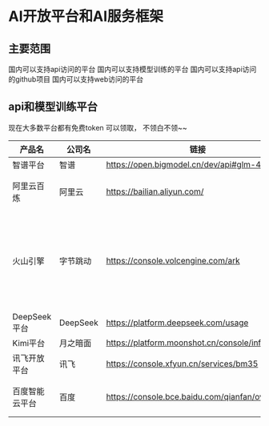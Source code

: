 # AI开放平台和AI服务框架
## 主要范围
国内可以支持api访问的平台
国内可以支持模型训练的平台
国内可以支持api访问的github项目
国内可以支持web访问的平台

## api和模型训练平台

现在大多数平台都有免费token 可以领取， 不领白不领~~
 

| 产品名                 | 公司名                           | 链接                                   |训练|
|----------------------|--------------------------------|--------------------------------------|--------|
| 智谱平台| 智谱 | https://open.bigmodel.cn/dev/api#glm-4 |
| 阿里云百炼       | 阿里云                            | https://bailian.aliyun.com/            |企业用户支持|
| 火山引擎               | 字节跳动                          | https://console.volcengine.com/ark      |企业用户支持，个人用户6月支持|
| DeepSeek平台    | DeepSeek                       | https://platform.deepseek.com/usage    ||
| Kimi平台           | 月之暗面          | https://platform.moonshot.cn/console/info ||
| 讯飞开放平台            | 讯飞                             | https://console.xfyun.cn/services/bm35  ||
| 百度智能云平台          | 百度                             | https://console.bce.baidu.com/qianfan/overview |个人用户支持|

 
